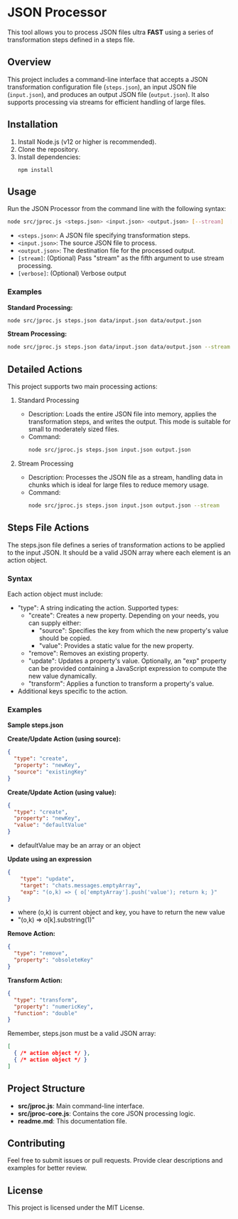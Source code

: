 # JSON Processor

This tool allows you to process JSON files ultra **FAST** using a series of transformation steps defined in a steps file.

## Overview

This project includes a command-line interface that accepts a JSON transformation configuration file (`steps.json`), an input JSON file (`input.json`), and produces an output JSON file (`output.json`). It also supports processing via streams for efficient handling of large files.

## Installation

1. Install Node.js (v12 or higher is recommended).
2. Clone the repository.
3. Install dependencies:
   ```
   npm install
   ```

## Usage

Run the JSON Processor from the command line with the following syntax:
```sh
node src/jproc.js <steps.json> <input.json> <output.json> [--stream]  [--verbose]
```

- `<steps.json>`: A JSON file specifying transformation steps.
- `<input.json>`: The source JSON file to process.
- `<output.json>`: The destination file for the processed output.
- `[stream]`: (Optional) Pass "stream" as the fifth argument to use stream
 processing.
- `[verbose]`: (Optional) Verbose output

### Examples

**Standard Processing:**
```sh
node src/jproc.js steps.json data/input.json data/output.json
```

**Stream Processing:**
```sh
node src/jproc.js steps.json data/input.json data/output.json --stream
```

## Detailed Actions

This project supports two main processing actions:

1. Standard Processing  
   - Description: Loads the entire JSON file into memory, applies the transformation steps, and writes the output. This mode is suitable for small to moderately sized files.  
   - Command:  
     ```sh
     node src/jproc.js steps.json input.json output.json
     ```

2. Stream Processing  
   - Description: Processes the JSON file as a stream, handling data in chunks which is ideal for large files to reduce memory usage.  
   - Command:  
     ```sh
     node src/jproc.js steps.json input.json output.json --stream
     ```

## Steps File Actions

The steps.json file defines a series of transformation actions to be applied to the input JSON. It should be a valid JSON array where each element is an action object.

### Syntax

Each action object must include:
- "type": A string indicating the action. Supported types:
  - "create": Creates a new property. Depending on your needs, you can supply either:
      - "source": Specifies the key from which the new property's value should be copied.
      - "value": Provides a static value for the new property.
  - "remove": Removes an existing property.
  - "update": Updates a property's value. Optionally, an "exp" property can be provided containing a JavaScript expression to compute the new value dynamically.
  - "transform": Applies a function to transform a property's value.
- Additional keys specific to the action.

### Examples

**Sample steps.json**



**Create/Update Action (using source):**
```json
{
  "type": "create",
  "property": "newKey",
  "source": "existingKey"
}
```

**Create/Update Action (using value):**
```json
{
  "type": "create",
  "property": "newKey",
  "value": "defaultValue"
}
```
- defaultValue may be an array or an object

**Update using an expression**

```json
{
    "type": "update",
    "target": "chats.messages.emptyArray",
    "exp": "(o,k) => { o['emptyArray'].push('value'); return k; }"  
}
```

- where (o,k) is current object and key, you have to return the new value
- "(o,k) => o[k].substring(1)"


**Remove Action:**
```json
{
  "type": "remove",
  "property": "obsoleteKey"
}
```

**Transform Action:**
```json
{
  "type": "transform",
  "property": "numericKey",
  "function": "double"
}
```

Remember, steps.json must be a valid JSON array:
```json
[
  { /* action object */ },
  { /* action object */ }
]
```

## Project Structure

- **src/jproc.js**: Main command-line interface.
- **src/jproc-core.js**: Contains the core JSON processing logic.
- **readme.md**: This documentation file.

## Contributing

Feel free to submit issues or pull requests. Provide clear descriptions and examples for better review.

## License

This project is licensed under the MIT License.
